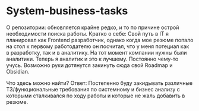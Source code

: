 # System-business-tasks
О репозитории: обновляется крайне редко, и то по причине острой необходимости поиска работы.
Кратко о себе: Свой путь в IT я планировал как Frontend разработчик, однако когда мое резюме попало на стол к первому работодателю он посчитал, что у меня потециал как в разработку, так и в аналитику. На тот момент компании нужны были аналитики. Теперь я аналитик и это к лучшему. Постоянно чему-то учусь. Возможно руки дотянутся закинуть сюда свой Roadmap и Obsidian.

Что здесь можно найти?
Ответ: Постепенно буду закидывать различные ТЗ/функциональные требования по системному и бизнес анализу с которыми сталкивался по ходу работы и которые не жаль добавить в резюме.